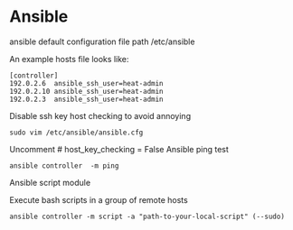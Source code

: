 # Ansible

ansible default configuration file path /etc/ansible

An example hosts file looks like:

```
[controller]
192.0.2.6  ansible_ssh_user=heat-admin
192.0.2.10 ansible_ssh_user=heat-admin
192.0.2.3  ansible_ssh_user=heat-admin
```
Disable ssh key host checking to avoid annoying
```shell
sudo vim /etc/ansible/ansible.cfg
```
Uncomment # host_key_checking = False
Ansible ping test
```shell
ansible controller  -m ping
```
Ansible script module 

Execute bash scripts in a group of remote hosts
```shell
ansible controller -m script -a "path-to-your-local-script" (--sudo) 
```

